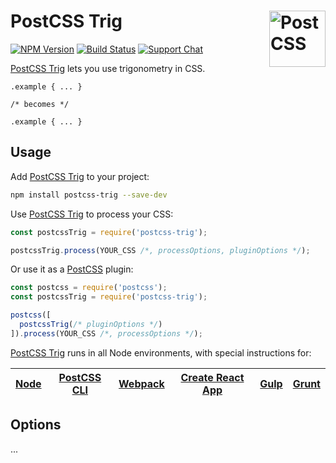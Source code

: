 # PostCSS Trig [<img src="https://postcss.github.io/postcss/logo.svg" alt="PostCSS" width="90" height="90" align="right">][postcss]

[![NPM Version][npm-img]][npm-url]
[![Build Status][cli-img]][cli-url]
[![Support Chat][git-img]][git-url]

[PostCSS Trig] lets you use trigonometry in CSS.

```pcss
.example { ... }

/* becomes */

.example { ... }
```

## Usage

Add [PostCSS Trig] to your project:

```bash
npm install postcss-trig --save-dev
```

Use [PostCSS Trig] to process your CSS:

```js
const postcssTrig = require('postcss-trig');

postcssTrig.process(YOUR_CSS /*, processOptions, pluginOptions */);
```

Or use it as a [PostCSS] plugin:

```js
const postcss = require('postcss');
const postcssTrig = require('postcss-trig');

postcss([
  postcssTrig(/* pluginOptions */)
]).process(YOUR_CSS /*, processOptions */);
```

[PostCSS Trig] runs in all Node environments, with special instructions for:

| [Node](INSTALL.md#node) | [PostCSS CLI](INSTALL.md#postcss-cli) | [Webpack](INSTALL.md#webpack) | [Create React App](INSTALL.md#create-react-app) | [Gulp](INSTALL.md#gulp) | [Grunt](INSTALL.md#grunt) |
| --- | --- | --- | --- | --- | --- |

## Options

...

[cli-img]: https://img.shields.io/travis/csstools/postcss-trig.svg
[cli-url]: https://travis-ci.org/csstools/postcss-trig
[git-img]: https://img.shields.io/badge/support-chat-blue.svg
[git-url]: https://gitter.im/postcss/postcss
[npm-img]: https://img.shields.io/npm/v/postcss-trig.svg
[npm-url]: https://www.npmjs.com/package/postcss-trig

[PostCSS]: https://github.com/postcss/postcss
[PostCSS Trig]: https://github.com/csstools/postcss-trig
